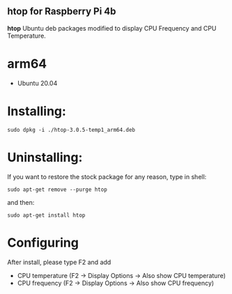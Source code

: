htop for Raspberry Pi 4b
-------------------------------

**htop** Ubuntu deb packages modified to display CPU Frequency and CPU Temperature.

# arm64

* Ubuntu 20.04

# Installing:

	sudo dpkg -i ./htop-3.0.5-temp1_arm64.deb
  
# Uninstalling:

 If you want to restore the stock package for any reason, type in shell:

	sudo apt-get remove --purge htop

 and then:

	sudo apt-get install htop

# Configuring

After install, please type F2 and add
 - CPU temperature (F2 -> Display Options -> Also show CPU temperature)
 - CPU frequency (F2 -> Display Options -> Also show CPU frequency)
